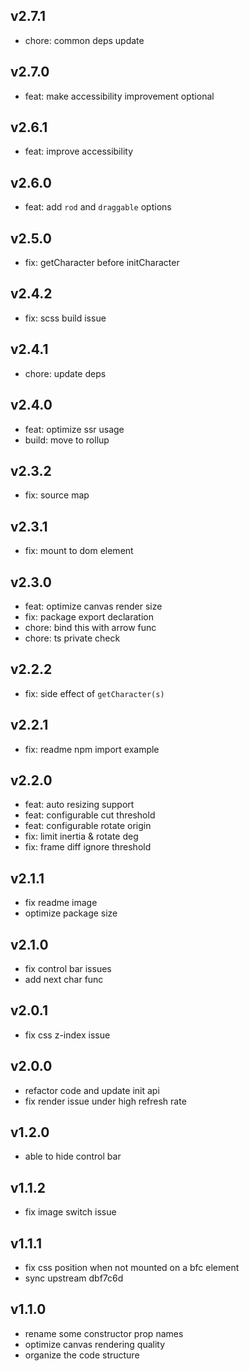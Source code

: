 ## v2.7.1

- chore: common deps update

## v2.7.0

- feat: make accessibility improvement optional

## v2.6.1

- feat: improve accessibility

## v2.6.0

- feat: add `rod` and `draggable` options

## v2.5.0

- fix: getCharacter before initCharacter

## v2.4.2

- fix: scss build issue

## v2.4.1

- chore: update deps

## v2.4.0

- feat: optimize ssr usage
- build: move to rollup

## v2.3.2

- fix: source map

## v2.3.1

- fix: mount to dom element

## v2.3.0

- feat: optimize canvas render size
- fix: package export declaration
- chore: bind this with arrow func
- chore: ts private check

## v2.2.2

- fix: side effect of `getCharacter(s)`

## v2.2.1

- fix: readme npm import example

## v2.2.0

- feat: auto resizing support
- feat: configurable cut threshold
- feat: configurable rotate origin
- fix: limit inertia & rotate deg
- fix: frame diff ignore threshold

## v2.1.1

- fix readme image
- optimize package size

## v2.1.0

- fix control bar issues
- add next char func

## v2.0.1

- fix css z-index issue

## v2.0.0

- refactor code and update init api
- fix render issue under high refresh rate

## v1.2.0

- able to hide control bar

## v1.1.2

- fix image switch issue

## v1.1.1

- fix css position when not mounted on a bfc element
- sync upstream dbf7c6d

## v1.1.0

- rename some constructor prop names
- optimize canvas rendering quality
- organize the code structure
